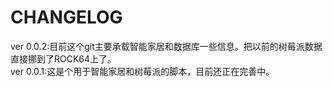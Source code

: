 # CHANGELOG

ver 0.0.2:目前这个git主要承载智能家居和数据库一些信息。把以前的树莓派数据直接挪到了ROCK64上了。  
ver 0.0.1:这是个用于智能家居和树莓派的脚本，目前还正在完善中。

